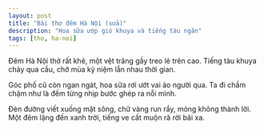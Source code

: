 ```yaml
---
layout: post
title: "Bài thơ đêm Hà Nội (sửa)"
description: "Hoa sữa ướp gió khuya và tiếng tàu ngân"
tags: [tho, ha-noi]
---
```


Đêm Hà Nội thở rất khẽ,
một vệt trăng gầy treo lẻ trên cao.
Tiếng tàu khuya chảy qua cầu,
chở mùa kỷ niệm lẫn nhau thời gian.

Góc phố cũ còn ngan ngát,
hoa sữa rơi ướt vai áo người qua.
Ta đi chầm chậm như là
đếm từng nhịp bước ghép ra nỗi mình.

Đèn đường viết xuống mặt sông,
chữ vàng run rẩy, mỏng không thành lời.
Một đêm lặng đến xanh trời,
tiếng ve cất muộn rã rời bãi xa.

